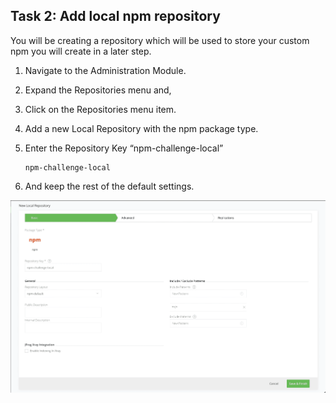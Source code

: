 ## Task 2: Add local npm repository

You will be creating a repository which will be used to store your custom npm you will create in a later step. 

1. Navigate to the Administration Module. 

1. Expand the Repositories menu and,

1. Click on the Repositories menu item.

1. Add a new Local Repository with the npm package type. 

1. Enter the Repository Key “npm-challenge-local” 

    ```
    npm-challenge-local
    ```

1. And keep the rest of the default settings.

![](image/screenshot3.png)
